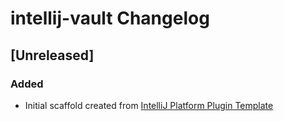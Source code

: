 <!-- Keep a Changelog guide -> https://keepachangelog.com -->

# intellij-vault Changelog

## [Unreleased]
### Added
- Initial scaffold created from [IntelliJ Platform Plugin Template](https://github.com/JetBrains/intellij-platform-plugin-template)
